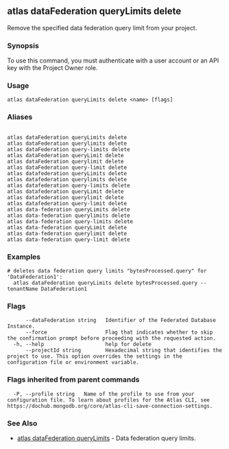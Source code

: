 ## atlas dataFederation queryLimits delete

Remove the specified data federation query limit from your project.


### Synopsis

To use this command, you must authenticate with a user account or an API key with the Project Owner role.


### Usage
```
atlas dataFederation queryLimits delete <name> [flags]
```

### Aliases
```

atlas dataFederation queryLimits delete
atlas dataFederation querylimits delete
atlas dataFederation query-limits delete
atlas dataFederation queryLimit delete
atlas dataFederation querylimit delete
atlas dataFederation query-limit delete
atlas datafederation queryLimits delete
atlas datafederation querylimits delete
atlas datafederation query-limits delete
atlas datafederation queryLimit delete
atlas datafederation querylimit delete
atlas datafederation query-limit delete
atlas data-federation queryLimits delete
atlas data-federation querylimits delete
atlas data-federation query-limits delete
atlas data-federation queryLimit delete
atlas data-federation querylimit delete
atlas data-federation query-limit delete
```

### Examples

```
# deletes data federation query limits "bytesProcessed.query" for 'DataFederation1':
  atlas dataFederation queryLimits delete bytesProcessed.query --tenantName DataFederation1

```


### Flags

```
      --dataFederation string   Identifier of the Federated Database Instance.
      --force                   Flag that indicates whether to skip the confirmation prompt before proceeding with the requested action.
  -h, --help                    help for delete
      --projectId string        Hexadecimal string that identifies the project to use. This option overrides the settings in the configuration file or environment variable.

```


### Flags inherited from parent commands

```
  -P, --profile string   Name of the profile to use from your configuration file. To learn about profiles for the Atlas CLI, see https://dochub.mongodb.org/core/atlas-cli-save-connection-settings.

```

### See Also


* [atlas dataFederation queryLimits](atlas_dataFederation_queryLimits.md)	- Data federation query limits.




